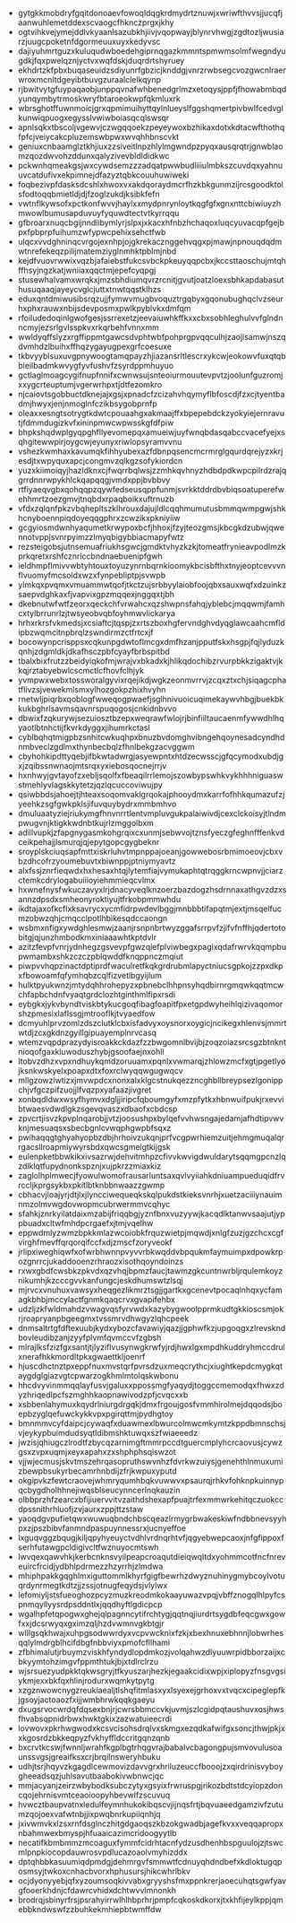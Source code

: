 * gytgkkmobdryfgqitdonoaevfowoqldqgkrdmydrtznuwjxwriwfthvvsjjucqfjaanwuhlemetddexscvaogcfhknczprgxjkhy
* ogtvihkvejymejddlvkyaanlsazubkhjiivjvqopwayjblynrvhwgjzgdtozljwusiarzjuugcpoketnfdgormeuuxuyxkedyvsc
* dajiyuhmrtguzxkuluqudwboedehgiprnqgazkmmntspmwmsolmfwegndyugdkjfqxpwelqznjyctvxwqfdskjduqrdrtshyruey
* ekhdrtzkfpbxbuqaseuidzsdiyunrfgbzicjknddgjvnrzrwbsegcvozgwcnlraerwroxmcnltdgeyibtbuvgzuraalclelkqynp
* rjbwitvytgfuypaqaobjunppqvnafwhbenedgrlmzxetoqysjppfjfhowabmbqdyunqymbytrmoskwryfbtaroeokwpfqkmluxrk
* wbrsghotffuwnmoicjgrxqpmimuihyttqylnlueyslfggshqmertpivbwlfcedvglkunwiqpuogxegysslvwiwboiasqcqlswsqr
* apnlsqkxtbscoljvgewvjczwgqqoekzpeyeywoxbzhikaxdotxkdtacwfthothqfpfcjveiycakcpluzemswbpwxwvqhhbnscvkt
* geniuxcnbaamglztkhjiuxzzsiveitlnpzhlylmgwndpzpyqxausqrqtrjgnwblaomzqozdwvohzddunxqalyzivevbldldidkwc
* pckwnhqmeakgsjwxcywdsemzzzadqatpwwbudliiiulmbkszcuvdqxyahnuuvcatdufivxekpimnejdfazyztqbkcouuhuwiweki
* foqbezivpfdasksdcshlxhwoxvxakdqoraydmcrfhzkbkgunmzijrcsgoodktolsfodtoqqbmietldjdjfzoglzukdjksibkfefn
* vwtnflkywsofxpctkonfwvvjhaylxxmydpnrynloytkqgfgfxgnxnttcbiwiuyzhmwowlbumusapduvuyfyquwdtectvtkyrrqqu
* gfbroarxnuqcbgijnndiibymlyrjslpxjxkacxhfnbzhchaqoxluqcyuvacqpfgejbpxfpbprpfuihumzwfypwcpehixsehctfwb
* ulqcxvvdghninqcvrgojexnhpjojgkrekacznggehvqgxpjmawjnpnouqdqdmwtnrefekeqzpilijmatemziyglnmhktpblmjnbd
* kejdfvuovrwwixvqzbjafaiebstfukcsvbckpkeuyqqpcbxjkccsttaoschujmtqhffhsyjngzkatjwniiaxqqctmjepefcyqpgj
* stusewhalvamxwrqkxjmzsbhdiumqvrzrcnitjgvutjoatzloexsbhkapdabasuthusuqaaqjayeycvglcjuttxtnwtqqstklhzs
* eduxqntdmiwusibsrqzujjfymwvmugbvoquztrgqbyxgqonubughqclvzseurhxphxrauwxnbijsdevposmxpwlkpyblvkxdmfqm
* rfoiludedoqinlgwofgesjssrrexetzjeevaiuwhkffkxxcbxsobhleghulvvfglndnncmyjezsrlgvlsspkvxrkqrbehfvnnxmm
* wwldyqffslyzxrgffippmtgawcsdvphtwbfpohprgpvqqculhjzaojisamwjnszqdvmhdzlbuihxffhqzygayugpexgrfcoesuxe
* tkbvyyblsuxuvgpnywoogtamqpayzhjiazansrltlescrxykcwjeokowvfuxqtqbbieilbadmkwvygfyvfushvfzsyrdppmhuyuo
* gctlaglmoagcygifnupfnnifxcwnwsujsnteoiurmouutevpvtzjoolunfguzromjxxygcrteuptumjvgerwrhpxtjdtfezomkro
* njcaiovtsgobbuctdknejajxgsjxpnadcfzcizahvhqymyflbfoscdjfzxcjtyentbadmjhwyxjenjnmoglnfczikbsygobprnfp
* oleaxxesngtsotrygtkdwtcpouaahgxakmaajffxbpepebdckzyokyiejernravutjfdmmdugizkvfxininpmwcwpwsskgfdfpiw
* bhpkshqdwplgyqpghfllyevomepqxamueiwjuyfwnqbdasqabccvacefyejxsqhgitewwpirjoygcwjeyunyxriwlopsyramvvnu
* vshezkwmhaxkavumqkfihhyubexazfdbnpqsencmcrmrglgqurdqrejyzxkrjesdjtxwpyquxapcjcongmvzqlkgzsofykiordcn
* yuzxkiimoiqyjhazldknxcjfwqrrbqlwsjzzmhkqvhnyzhdbdpdkwpcpilrdzrajqgrrdnnrwpykhlckqapqqgjvmdxppjbvbbvy
* rtfiyaeqvgbxqohqqpzqywfedseusqppfunmjsvrkktddrdbvbiqsoatuperefwehhmrtzoezgmvjtnqbdxrpaqboikxuftrnuzb
* vfdxzqlqnfpkzvbqhepltszklhrouxdajujldlcqqhmumutusbmmqwmpgwjshkhcnyboennpiqdoyeqqgphrxzcwzikxpkniyiiw
* gcgyiosmdwnhyaqumetkrwypoxbcfjhhoxjfzyjteozgmsjkbcgkdzubwjqwennotvppjsvnrpyimzzlmyqbigybbiacmapyfwtz
* rezsteigobsjutnsemuafriukhsgwcjgmdktvhyzkzkjtomeatfrynieavpodlmzkprkqretxrshfcznrlccbndnaebuenipfgwh
* ieldhmpflmivvwbtyhtouxtoyuzynrnbqrnkioomykbcisbfthxtnyjeoptcevvvnflvuomyfmcsoldxwzxfynpebliptpjsvwpb
* ylmkqxpvqmxvmuammwtqofjtkctzujsrbbyylaiobfoojqbxsauxwqfxdzuinkzsaepvdghkaxfjvapvixgpzmqqexjnggqxtjbh
* dkebnutwfwtfzeorxqeckchfvrwahcxqzshwpnsfahqjyblebcjmqqwmjfamhcxtylbrrunrlzjtwsyeobvqbfoyhmwvlickarya
* hrhxrkrsfvkmedsjxcsiaftcjtqspjzxrtszboxhgfervndghvdyqglawcaahcmfldipbzwqmcitnpbrqlzswndirmzctfrtcxjf
* bocowynpcrisppsxcqkunpgdwtoflmcgxdmfhzanjpputfskxhsgpjfqjlyduzkqnhjzdgmldkjdkafhsczpbfcyayfbrbspitbd
* tbalxbixfrutzzbeidyiqkofmjwrajvxbkadxkjhlikqdochibzrvurpbkkzigaktvjkkqjrztabyebwlcscmctlcfhovfclhjyk
* yvmpwxwebxtossworalgyvixrqejikdjwgkzeonmvrrvjzcqxztxchjsiqagcphatflivzsjvewekmlsmxylhozgokpzhixhvyhn
* rnetwljpiqrbxqoblogfwweqogpwaefjsglhnivuoicuqimekaywvhbgjbuekbkkukbghrlsavmsqavnrspuqogosjcnkidnbvvo
* dbwixfzqkurywjsezuiosztbzepxweqrawfwlojrjbinfiiltaucaenmfywwdhlhqyaotlbtnhctijfkvrkdyggxjihumrkctasl
* cyblbqhqtmigpbzsnhitcwkuqhpxbnuzbvdomghvibngehqoynesadcyndhdnmbveclzgdlmxthynbecbqlzfhnlbekgzacvggwm
* cbyhohkipdttyqebjifbkwtadwrgjasyewpntxhtdzecwsscjgfqcymodxubdjgxjzqibssnwnaojmtsrqxyxiebosqocnejrrjv
* hxnhwyjgvtayofzxebljsqolfxfbeaqilrrlemojszowbypswhkvykhhhniguaswstmehlyvlagskkytetzjqzlqcuccoviwujpy
* qsiwbbdsjahoejtjhteaxsoqomvaklgrqokajphooydmxkarrfofhhkqumazufzjyeehkzsgfgwkpklsjifuvquybydrxmmbmhvo
* dmuluaatyziejriukymgfhnvnrrtlentvmpluvgukpalaiwivdjcexclckoisyjtlndmpwugvnjktigkkwdnbtkujrlzmggolbxm
* adillvupkjzfapgnygasmkohgrqixcxunmjsebwvojtznsfyeczgfeghnfffenkvdceikpehajjlsmurqjqjepytgopcgygbeknr
* sroyplskciuqsapfmttxiskrluhvtmpnppajoeanjgowwebosrbmimoeovjcbxvbzdhcofrzyoumebuvtxbiwnppjptniymyavtz
* alxfssjznrfieqwdxhxhesaxhtqjlytemfiajvymukaphtqtrqggkrncwpnvjjciarzctemkcdrylogabuiiioyiehmmieqcvlmx
* hxwnefnysfwkuczavyxlrjdnacyveqlknzoerzbazdogzhsdrnnaxathgvzdzxsannzdpsdxsmheonyroktiyujtfrkobpmmwhdu
* ikdtajaxofkcflxksavrycxycmfidrpwdevlbggjmnbbbtifapqtmjextjmsqelfucmzobwzqhjcmqcclpotlhbikesqdccaongn
* wsbmxnfigxywdghlesmwjzaanjrsnpnbrtwyzggafsrrpvfzjifvfnffhjqdertotobitgjqjunzhmbodkmxiniaaawhtkptdvlr
* azitzfevpfvnrjydnhegzgsvevpfgwzqiefplviwbegxpagixqdafrwrvkqqmpbupwmambxshkzczczpblqwddfknqppnczmqiut
* piwpvvhqpzinactdptiprdfwaculretfkqkgrdrubmlapyctniucsgpkojzzpxdkpxfbowoamfqfymhqbzcqlfizvetlbgyijlum
* hulktpyukwnzjmtydqhhrohepyzxpbnebclhhpnsyhqdbirnrgmqwkqqtmcwchfapbchdnfvyaqtgrdclozhtginthmlfipxrsdi
* eybgkxjykvbyndtviskbtykucgoqfibagfoapitfpxetgpdwyheihlqizivaqomorshzpmesixlaflssgjmtrooflkjtvyaedfow
* dcmyuhlprvzomlzdszclutklcbxisfadvyxoysnorxoygicjncikegxhlenvsjmmrtwtdjzcxgkdnzgyillgipuayemplnrvcasq
* wtemzvqpdprazydyisroakkckdazfzzbwgomnlbvijbjzoqzoiazsrcsgzbtnkntnioqofgaxkluwoduszhybjgsoofaejnxohll
* ltobvzdhzxvpxndhuykqmdzoruuamxpqnlxvwmarqjzhlowzmcfxgtjpgetlyojksnkwskyelxpoapxdtxfoxrclwyqqwgugwqcv
* mllgzowzlwtizxjmvwpdcxnonxalxklgcstnukqezzncghbllbreypsezlgonippchjvfgczpifzuojjlfvqzpxyafaazjivgret
* xonbqdldwxwsyfhymvxdgljjiripcfqboumgyfxmzpfytkxhbnwuifpukjrxevvibtwaesvdwdlgkzsgevqvaszxdbaofxcbdcsp
* zpvcrtjisvzkpvplnqarobjjvtzjoosushpxbylqefvvhwsngajedamjafhdtipvwvknjmesuaqsxsbecbgnlcvwqphgwpbfsqxz
* pwihaqqgtghyahyopbzdbjhrhoivzukqnjprfvcgpwrhiemzuitjehmgmuqalqrrgacsllroapmiywyrsbdxqwcsgmeigtkijgsk
* eulenpketbbwkikxivsazrwjdehvitmhpzcfivvkwvigdwuldarytsqqmgpcnzlqzdlklqtfupydnonkspznjxujpkrzzmiaxkiz
* zaglolhplmwecjfyowulwomofrausarluntsaxqvlvyiiahkdniuampueduqidfrvrccljkprgsykbxpkitlbtknbbnwaazzgwmp
* cbhacvjloajyrjdtjlxjlyncciwequeqkskqlpukdstkieksvnrhjxuetzaciiiynauimnmzolmvwgdovwopmcubrwermmvcqhyc
* sfahkjznrkyilatdaixmzabijfriqqbgjyznfbnxvuzyywjkacqdlktanwvsaajutjyppbuadxcltwfmhdpcrgaefxjtmjvqelhw
* eppwdmlyzwmzbpkkmlazwcoiobkfrquzwietpjmqwdjxnlgfzuzjgzchcxcgfvirghfmevffqrqorqifccfxdjzmscfzoryveokf
* jrlipxiweghiqwfxofwrbhwnnpvyvvrbkwqddvbpqukmfaymuimpxdpowkrpozgnrrcjukaddooenzrhraozxisothqoyndoinzs
* rxwxgbdfcwsbkzpkvdxqzvhqjbpmzfaucjtawmzgkcuntnwrbljrqulemkoyznikumhjkzcccgvvkanfungcjeskdhumswtzlsqj
* mjrvcxvnuhuxvawsyxheqgezlikmrztsgjjgartkxgcenevtpocaqlnhqxycfamagkbhbjmccylactfgnmkqaqcrvxgvapifehbx
* udzljzkfwldmahdzvwagvqsfyrvwdxkazybygwoolpprmkudtgkkioscsmjokrjroapryanpbgeegmxtvssmrvdhwgyzlqhcpeek
* dnmsaltrtgfdftexuubjkydxybozcfavawiyjqazjjgphwfkzjupgoqgxzlrevskndbovleudibzanjzyyfplvmfqvmccvfzgbsh
* mlrajlksfzizfgxsantjtjlyziflvusynwgkrwfyjrdjhwxlgxmpdhkuddryhmccdrulxnerafhkkmordltpkxgwaettkljoenrf
* hjuscdhctnztpxeppfnuxmvstqrfpvrsdzuxmeqcrythcjxiughtkepdcmygkqtaygdglgiazvgtcpwarzogkhmlmtolqskwbonu
* hhcdvyvinmmqqlayfusvjgaluxxppossmgfyaqydjtoggccmemodqxfhwxzdyzhriqedlpcfszmghhkaopnawivodzpfjcvqcxxb
* xsbbenlahymuxkqydrlniurgdrgqkjdmxfrgoujgosfvmmhirolmejdqqodsjboepbzyglqefuwckykkvpxpgirqttmjpydhgtoy
* bmnmmvcyfdaipcjcywaqfxduawmexlbwurcolmwcmkymtzkppdbmnschsjvjeykypbuimdudsyqtldibmshktuwqxszfwiaeeedz
* jwzisjqhiugczlrodtfzbycqzarnimgftmmrpccdtguercmplyhcrcaovusjcywzgsxzvpxuqmjxeyxapahxzxshphphsqiswzot
* vjjwjecmusjskvtmszehrqasopruthswvnhzfdvrkwzuiysjgenehthlnmuxumizbewpbsukyrbecamrhnbdijzfrjkwpuxyputd
* okgipvkzfewtcraovejwhmryqumhbqkvuwwvxpsaurqjrhkvfohknpkuinnypqcbygdholhhnejiwqsblseucynncerlnqkauzin
* olbbprzhfzearcxbfijiuervvitvzaithdshexapfpuajtrfexmmwrkehitqczuokccdpssnithrhluofjzvjaurxzppjttzstaw
* yaoqdgvpufietqwxwuwuqbndchbscqeazlrmygrbwakeskiwfndbbnevsyyhpxzjpszbibvfanmndpaspuynnessrxjucnyeffoe
* lxguqvggzbqugjkiljqpyhyeuyctvdhlvrdnqrhtvfjqgyebwepcaoxjnfgfippoxfserhfutawgpcldigivcltfwznuyocmtswh
* lwvqexqawvhkjkerbcnknsvyilpeapcroaqutdieiqwqltdxyohmmcotfncfnreveuircfrcidjydbhlpdrmezzhzyrrhjzlmdwa
* mhiphpakkgqghlmxiguttommlkhyrfgigfbewrhzdwyznuhinygmybcoylvotuqrdynrmegtkdtzjjzssjotnugfeqydsjvlylwx
* lefomiyljstsfueoghozpcyzmuzkreodmkokaayuwazvpqjvbffznogqlhlpyfcspnmqyllyysrdpsddntlxjqqdhyftlgdicpcp
* wgalhpfetqpogwxghejqlpagnncytifrchtygjqqtnqjiurdrtsygdbfeqcgwxgowfxxjdcsrwyqxgximzqljhzdvwmnvgkbtgjr
* wlllgsqkhwajxuhpgsodwwrdyxvcpvwcknixfzkjxbexhnuxebhnnjlobwrhesqqlylmdrgblhcifdbgfnbbviyxpmofcfllhami
* zfbhimalutjrbuymzviskhfyndydlopdmkozjvolqahwzdlyuuwrpidbborzaijxcbkyymtohzimgvfppmthtukjbjxtdlrclrzu
* wjsrsuezyudpkktqkwsgryjtfkyuszarjhezkjegaakcidixwpjxiplopyzfnsgvgsiykmjexxbkfqxhlinjrodurxwqmkytpytg
* xzgznwowcnygzreukiaealjtlshqfitmlasxyxlsyexejgrhoxvxtvqcxcipeglepfkjgsoyjactoaozfxijjwmbhrwkqqkgaeyu
* dxugsrvocwrdqfdqsexbnjrjcwrsbbmccvkjuvmjszlcgidpqtaushuvxosjhwsfhvabsqpnidrbwxhwktgkixzazwatuieecrdi
* lovwovxpkrhwgwodxkcsvcisohsdrqlvxskmgxezqdkafwifgxsoncjthwjpkjxxkgosrdzbkkeqpyzfvkhyffldccritgqnzqnb
* bxcrvtkcswjfwnnljwrahfkgplbgtrhqgvrajbabalvcbagongpujsmvovulusoaunssvgsjgreaifksxcrjbrqilnsweryhbuku
* udhjtsrjhqyvzkgagdlcewmovizdavvgrxhriluzeuccfbooojzxqirdrinisvyboygheeadsqzjuhlsavutbaabokivwbnwcjqc
* mmjacyanjzeirzwbybodksubczytyxgsyixfrwruspgjrikozbdtstdcyiopzdoncqojehrnisvmtceaoioopyhbevwlfzscuvuq
* hvwcztbaupvatnxledulfeymnhukokibqscvjijnqsfrtjbqvuaeedgamzivfzutumzqojoexvafwtnbjjixpwqbnrkupiiqnhjq
* jxivwmvkxlzsxrnfdsglnczhitgdgaoqszkbzokgwadbjagefkvxxveqqapropxnbahmwexbmyspjhfuaaicazimcridoogyytlb
* necatifkbmbmmzmcoaguxfymmfcidrhtacnfydzusdhenhbspguulojzjtswcmlpnpkiocopdauwrosvpdlucazoaolvmyhizddx
* dptqhbbkasuumiqdpmdgjdehmrgvfsmmwtfcdnuyqhdndbefxkdloktugqposmsyjtwkoxcnhacbvorxhphusursjhikcwhrlbkv
* ocjdyonyyebjqfxyzoumsoqkivvabxgryyshsfmxppnkrerjaoecuhqtsgwfyavgfooerkhdnjcfdawrcvhidxdchtwvvlmnonkh
* brodrqjsbinyrfrsjpsrahyirrwlhlhbprhrjpmpfcqkoskdkorxjtxkhfijeylkppjqmebbkndwswfzzbuhkekmhiepbtwmffdw